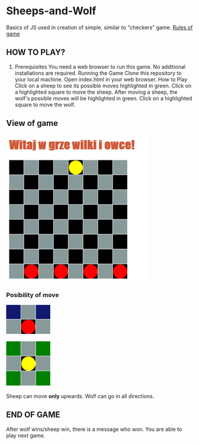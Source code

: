 # Sheeps-and-Wolf
Basics of JS  used in creation of simple, similar to "checkers" game.
<a href="https://mathcircles.org/activity/wolves-and-sheep/">Rules of game </a> </br>
## HOW TO PLAY?
1. Prerequisites
You need a web browser to run this game. No additional installations are required.
Running the Game
    Clone this repository to your local machine.
    Open index.html in your web browser.
How to Play
    Click on a sheep to see its possible moves highlighted in green.
    Click on a highlighted square to move the sheep.
    After moving a sheep, the wolf's possible moves will be highlighted in green.
    Click on a highlighted square to move the wolf.

## View of game
![View of game](https://github.com/Pablo1644/Sheeps-and-Wolf/blob/main/wilkiOwce.png)
### Posibility of move 

![View of game](https://github.com/Pablo1644/Sheeps-and-Wolf/blob/main/moveOfSheep.png) </br> </br>
![View of game](https://github.com/Pablo1644/Sheeps-and-Wolf/blob/main/moveOfWolf.png) </br> </br>
Sheep can move <b>only</b> upwards. Wolf can go in all directions.

## END OF GAME
After wolf wins/sheep win, there is a message who won. You are able to play next game.
